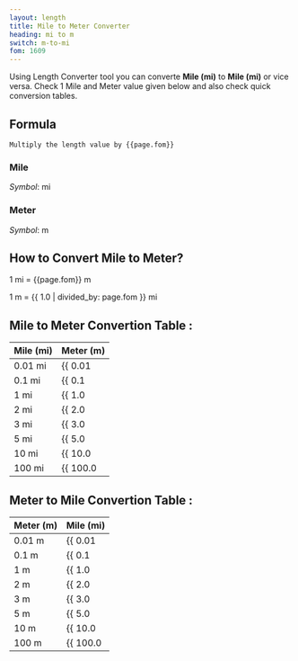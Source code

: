 ```yaml
---
layout: length
title: Mile to Meter Converter
heading: mi to m
switch: m-to-mi
fom: 1609
---
```


Using Length Converter tool you can converte **Mile (mi)** to **Mile (mi)** or vice versa. Check 1 Mile and Meter value given below and also check quick conversion tables.

## Formula
`Multiply the length value by {{page.fom}}`

### Mile
*Symbol*: mi

### Meter
*Symbol*: m

## How to Convert Mile to Meter?
1 mi = {{page.fom}} m

1 m = {{ 1.0 | divided_by: page.fom }} mi

## Mile to Meter Convertion Table :

| Mile (mi) | Meter (m) |
| ---- | ---- |
| 0.01 mi | {{ 0.01 | times: page.fom | round: 12 }} m |
| 0.1 mi | {{ 0.1 | times: page.fom | round: 12 }} m |
| 1 mi | {{ 1.0 | times: page.fom | round: 12 }} m |
| 2 mi | {{ 2.0 | times: page.fom | round: 12 }} m |
| 3 mi | {{ 3.0 | times: page.fom | round: 12 }} m |
| 5 mi | {{ 5.0 | times: page.fom | round: 12 }} m |
| 10 mi | {{ 10.0 | times: page.fom | round: 12 }} m |
| 100 mi | {{ 100.0 | times: page.fom | round: 12 }} m |

## Meter to Mile Convertion Table :

| Meter (m) | Mile (mi) |
| ---- | ---- |
| 0.01 m | {{ 0.01 | divided_by: page.fom | round: 12 }} mi |
| 0.1 m | {{ 0.1 | divided_by: page.fom | round: 12 }} mi |
| 1 m | {{ 1.0 | divided_by: page.fom | round: 12 }} mi |
| 2 m | {{ 2.0 | divided_by: page.fom | round: 12 }} mi |
| 3 m | {{ 3.0 | divided_by: page.fom | round: 12 }} mi |
| 5 m | {{ 5.0 | divided_by: page.fom | round: 12 }} mi |
| 10 m | {{ 10.0 | divided_by: page.fom | round: 12 }} mi |
| 100 m | {{ 100.0 | divided_by: page.fom | round: 12 }} mi |

<script>
selectInput[9].selected = true
selectOutput[7].selected = true
</script>

